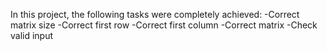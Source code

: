 In this project, the following tasks were completely achieved:
-Correct matrix size
-Correct first row
-Correct first column
-Correct matrix
-Check valid input
